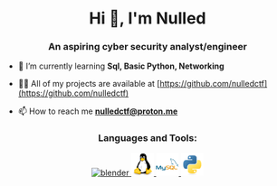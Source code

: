 <h1 align="center">Hi 👋, I'm Nulled</h1>
<h3 align="center">An aspiring cyber security analyst/engineer</h3>

- 🌱 I’m currently learning **Sql, Basic Python, Networking**

- 👨‍💻 All of my projects are available at [https://github.com/nulledctf](https://github.com/nulledctf)

- 📫 How to reach me **nulledctf@proton.me**


<p align="left">
</p>

<h3 align="center">Languages and Tools:</h3>
<p align="center"> <a href="https://www.blender.org/" target="_blank" rel="noreferrer"> <img src="https://download.blender.org/branding/community/blender_community_badge_white.svg" alt="blender" width="40" height="40"/> </a> <a href="https://www.linux.org/" target="_blank" rel="noreferrer"> <img src="https://raw.githubusercontent.com/devicons/devicon/master/icons/linux/linux-original.svg" alt="linux" width="40" height="40"/> </a> <a href="https://www.mysql.com/" target="_blank" rel="noreferrer"> <img src="https://raw.githubusercontent.com/devicons/devicon/master/icons/mysql/mysql-original-wordmark.svg" alt="mysql" width="40" height="40"/> </a> <a href="https://www.python.org" target="_blank" rel="noreferrer"> <img src="https://raw.githubusercontent.com/devicons/devicon/master/icons/python/python-original.svg" alt="python" width="40" height="40"/> </a> </p>
